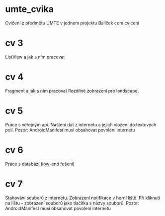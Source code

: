 # umte_cvika
Cvičení z předmětu UMTE v jednom projektu
Balíček com.cviceni

# cv 3
ListView a jak s ním pracovat

# cv 4
Fragment a jak s ním pracovat
Rozdílné zobrazení pro landscape.

# cv 5
Práce s veřejným api.
Naštení dat z internetu a jejich vložení do textových polí.
Pozor: AndroidManifest musí obsahovat povolení internetu

# cv 6
Práce s databází (low-end řešení)

# cv 7
Stahování souborů z internetu. 
Zobrazení notifikace v horní liště.
Při kliknutí na lištu - zobrazení souborů jako tlačítka s názvy souborů.
Pozor: AndroidManifest musí obsahovat povolení internetu

